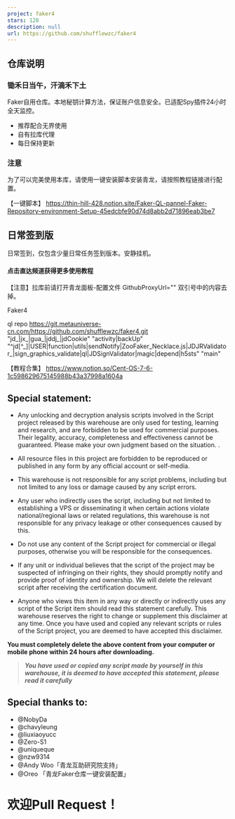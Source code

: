 ```yaml
---
project: faker4
stars: 128
description: null
url: https://github.com/shufflewzc/faker4
---
```


仓库说明
----

### 锄禾日当午，汗滴禾下土

Faker自用仓库。本地秘钥计算方法，保证账户信息安全。已适配Spy插件24小时全天监控。

-   推荐配合无界使用
-   自有拉库代理
-   每日保持更新

### 注意

为了可以完美使用本库，请使用一键安装脚本安装青龙，请按照教程链接进行配置。

【一键脚本】 https://thin-hill-428.notion.site/Faker-QL-pannel-Faker-Repository-environment-Setup-45edcbfe90d74d8abb2d71896eab3be7

日常签到版
-----

日常签到，仅包含少量日常任务签到版本。安静挂机。

#### 点击直达频道获得更多使用教程

【注意】拉库前请打开青龙面板-配置文件 GithubProxyUrl="" 双引号中的内容去掉。

Faker4

ql repo https://git.metauniverse-cn.com/https://github.com/shufflewzc/faker4.git "jd\_|jx\_|gua\_|jddj\_|jdCookie" "activity|backUp" "^jd\[^\_\]|USER|function|utils|sendNotify|ZooFaker\_Necklace.js|JDJRValidator\_|sign\_graphics\_validate|ql|JDSignValidator|magic|depend|h5sts" "main"

【教程合集】 https://www.notion.so/Cent-OS-7-6-1c598629675145988b43a37998a1604a

Special statement:
------------------

-   Any unlocking and decryption analysis scripts involved in the Script project released by this warehouse are only used for testing, learning and research, and are forbidden to be used for commercial purposes. Their legality, accuracy, completeness and effectiveness cannot be guaranteed. Please make your own judgment based on the situation. .
    
-   All resource files in this project are forbidden to be reproduced or published in any form by any official account or self-media.
    
-   This warehouse is not responsible for any script problems, including but not limited to any loss or damage caused by any script errors.
    
-   Any user who indirectly uses the script, including but not limited to establishing a VPS or disseminating it when certain actions violate national/regional laws or related regulations, this warehouse is not responsible for any privacy leakage or other consequences caused by this.
    
-   Do not use any content of the Script project for commercial or illegal purposes, otherwise you will be responsible for the consequences.
    
-   If any unit or individual believes that the script of the project may be suspected of infringing on their rights, they should promptly notify and provide proof of identity and ownership. We will delete the relevant script after receiving the certification document.
    
-   Anyone who views this item in any way or directly or indirectly uses any script of the Script item should read this statement carefully. This warehouse reserves the right to change or supplement this disclaimer at any time. Once you have used and copied any relevant scripts or rules of the Script project, you are deemed to have accepted this disclaimer.
    

**You must completely delete the above content from your computer or mobile phone within 24 hours after downloading.**  

> _**You have used or copied any script made by yourself in this warehouse, it is deemed to have accepted this statement, please read it carefully**_

Special thanks to:
------------------

-   @NobyDa
-   @chavyleung
-   @liuxiaoyucc
-   @Zero-S1
-   @uniqueque
-   @nzw9314
-   @Andy Woo「青龙互助研究院支持」
-   @Oreo 「青龙Faker仓库一键安装配置」

欢迎Pull Request！
===============
